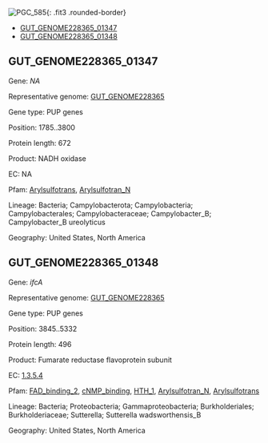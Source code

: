 ![PGC_585](../static/images/Clusters_figure/PGC_585.jpg){: .fit3 .rounded-border}

<ul id="myTab" class="nav nav-tabs">
  <li class="active">
        <a href="#tab1" data-toggle="tab">GUT_GENOME228365_01347</a>
  </li>
<li><a href="#tab2" data-toggle="tab">GUT_GENOME228365_01348</a></li>
</ul>

<div id="myTabContent" class="tab-content">
  <div class="tab-pane fade in active" id="tab1">

<h2 id="GUT_GENOME228365_01347">GUT_GENOME228365_01347</h2>
<p>Gene: <em>NA</em>
<p>Representative genome: <a href="https://www.ebi.ac.uk/metagenomics/genomes/MGYG-HGUT-02543">GUT_GENOME228365</a></p>
<p>Gene type: PUP genes</p>
<p>Position: 1785..3800</p>
<p>Protein length: 672</p>
<p>Product: NADH oxidase</p>
<p>EC: NA</p>
<p>Pfam: <a href="http://pfam.xfam.org/family/Arylsulfotrans">Arylsulfotrans</a>, <a href="http://pfam.xfam.org/family/Arylsulfotran_N">Arylsulfotran_N</a></p>
<p>Lineage: Bacteria; Campylobacterota; Campylobacteria; Campylobacterales; Campylobacteraceae; Campylobacter_B; Campylobacter_B ureolyticus</p>
<p>Geography: United States, North America</p>
  </div>

  <div class="tab-pane fade" id="tab2">

<h2 id="GUT_GENOME228365_01348">GUT_GENOME228365_01348</h2>
<p>Gene: <em>ifcA</em></p>
<p>Representative genome: <a href="https://www.ebi.ac.uk/metagenomics/genomes/MGYG-HGUT-01361">GUT_GENOME228365</a></p>
<p>Gene type: PUP genes</p>
<p>Position: 3845..5332</p>
<p>Protein length: 496</p>
<p>Product: Fumarate reductase flavoprotein subunit</p>
<p>EC: <a href="https://www.brenda-enzymes.org/enzyme.php?ecno=1.3.5.4">1.3.5.4</a></p>
<p>Pfam: <a href="http://pfam.xfam.org/family/FAD_binding_2">FAD_binding_2</a>, <a href="http://pfam.xfam.org/family/cNMP_binding">cNMP_binding</a>, <a href="http://pfam.xfam.org/family/HTH_1">HTH_1</a>, <a href="http://pfam.xfam.org/family/Arylsulfotran_N">Arylsulfotran_N</a>, <a href="http://pfam.xfam.org/family/Arylsulfotrans">Arylsulfotrans</a></p>
<p>Lineage: Bacteria; Proteobacteria; Gammaproteobacteria; Burkholderiales; Burkholderiaceae; Sutterella; Sutterella wadsworthensis_B</p>
<p>Geography: United States, North America</p>

  </div>
</div>
